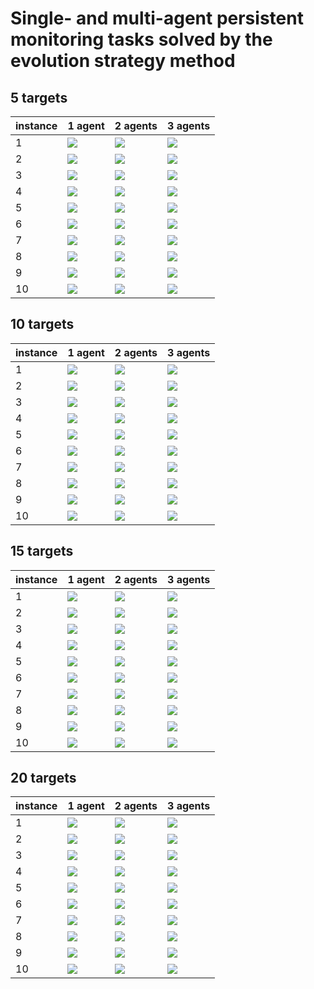 # Single- and multi-agent persistent monitoring tasks solved by the evolution strategy method

## 5 targets

| instance | 1 agent                                                          | 2 agents                                                         | 3 agents                                                         |
| -------- | ---------------------------------------------------------------- | ---------------------------------------------------------------- | ---------------------------------------------------------------- |
| 1        | ![](gif/trajectory_1_warehouse_10_20_10_2_1_n5_exp2_AdaES2.gif)  | ![](gif/trajectory_2_warehouse_10_20_10_2_1_n5_exp2_AdaES2.gif)  | ![](gif/trajectory_3_warehouse_10_20_10_2_1_n5_exp2_AdaES2.gif)  |
| 2        | ![](gif/trajectory_1_warehouse_10_20_10_2_1_n5_exp3_AdaES2.gif)  | ![](gif/trajectory_2_warehouse_10_20_10_2_1_n5_exp3_AdaES2.gif)  | ![](gif/trajectory_3_warehouse_10_20_10_2_1_n5_exp3_AdaES2.gif)  |
| 3        | ![](gif/trajectory_1_warehouse_10_20_10_2_1_n5_exp1_AdaES2.gif)  | ![](gif/trajectory_2_warehouse_10_20_10_2_1_n5_exp1_AdaES2.gif)  | ![](gif/trajectory_3_warehouse_10_20_10_2_1_n5_exp1_AdaES2.gif)  |
| 4        | ![](gif/trajectory_1_warehouse_10_20_10_2_1_n5_exp4_AdaES2.gif)  | ![](gif/trajectory_2_warehouse_10_20_10_2_1_n5_exp4_AdaES2.gif)  | ![](gif/trajectory_3_warehouse_10_20_10_2_1_n5_exp4_AdaES2.gif)  |
| 5        | ![](gif/trajectory_1_warehouse_10_20_10_2_1_n5_exp5_AdaES2.gif)  | ![](gif/trajectory_2_warehouse_10_20_10_2_1_n5_exp5_AdaES2.gif)  | ![](gif/trajectory_3_warehouse_10_20_10_2_1_n5_exp5_AdaES2.gif)  |
| 6        | ![](gif/trajectory_1_warehouse_10_20_10_2_1_n5_exp6_AdaES2.gif)  | ![](gif/trajectory_2_warehouse_10_20_10_2_1_n5_exp6_AdaES2.gif)  | ![](gif/trajectory_3_warehouse_10_20_10_2_1_n5_exp6_AdaES2.gif)  |
| 7        | ![](gif/trajectory_1_warehouse_10_20_10_2_1_n5_exp7_AdaES2.gif)  | ![](gif/trajectory_2_warehouse_10_20_10_2_1_n5_exp7_AdaES2.gif)  | ![](gif/trajectory_3_warehouse_10_20_10_2_1_n5_exp7_AdaES2.gif)  |
| 8        | ![](gif/trajectory_1_warehouse_10_20_10_2_1_n5_exp8_AdaES2.gif)  | ![](gif/trajectory_2_warehouse_10_20_10_2_1_n5_exp8_AdaES2.gif)  | ![](gif/trajectory_3_warehouse_10_20_10_2_1_n5_exp8_AdaES2.gif)  |
| 9        | ![](gif/trajectory_1_warehouse_10_20_10_2_1_n5_exp9_AdaES2.gif)  | ![](gif/trajectory_2_warehouse_10_20_10_2_1_n5_exp9_AdaES2.gif)  | ![](gif/trajectory_3_warehouse_10_20_10_2_1_n5_exp9_AdaES2.gif)  |
| 10       | ![](gif/trajectory_1_warehouse_10_20_10_2_1_n5_exp10_AdaES2.gif) | ![](gif/trajectory_2_warehouse_10_20_10_2_1_n5_exp10_AdaES2.gif) | ![](gif/trajectory_3_warehouse_10_20_10_2_1_n5_exp10_AdaES2.gif) |

## 10 targets

| instance | 1 agent                                                           | 2 agents                                                          | 3 agents                                                          |
| -------- | ----------------------------------------------------------------- | ----------------------------------------------------------------- | ----------------------------------------------------------------- |
| 1        | ![](gif/trajectory_1_warehouse_10_20_10_2_1_n10_exp1_AdaES2.gif)  | ![](gif/trajectory_2_warehouse_10_20_10_2_1_n10_exp1_AdaES2.gif)  | ![](gif/trajectory_3_warehouse_10_20_10_2_1_n10_exp1_AdaES2.gif)  |
| 2        | ![](gif/trajectory_1_warehouse_10_20_10_2_1_n10_exp2_AdaES2.gif)  | ![](gif/trajectory_2_warehouse_10_20_10_2_1_n10_exp2_AdaES2.gif)  | ![](gif/trajectory_3_warehouse_10_20_10_2_1_n10_exp2_AdaES2.gif)  |
| 3        | ![](gif/trajectory_1_warehouse_10_20_10_2_1_n10_exp3_AdaES2.gif)  | ![](gif/trajectory_2_warehouse_10_20_10_2_1_n10_exp3_AdaES2.gif)  | ![](gif/trajectory_3_warehouse_10_20_10_2_1_n10_exp3_AdaES2.gif)  |
| 4        | ![](gif/trajectory_1_warehouse_10_20_10_2_1_n10_exp4_AdaES2.gif)  | ![](gif/trajectory_2_warehouse_10_20_10_2_1_n10_exp4_AdaES2.gif)  | ![](gif/trajectory_3_warehouse_10_20_10_2_1_n10_exp4_AdaES2.gif)  |
| 5        | ![](gif/trajectory_1_warehouse_10_20_10_2_1_n10_exp5_AdaES2.gif)  | ![](gif/trajectory_2_warehouse_10_20_10_2_1_n10_exp5_AdaES2.gif)  | ![](gif/trajectory_3_warehouse_10_20_10_2_1_n10_exp5_AdaES2.gif)  |
| 6        | ![](gif/trajectory_1_warehouse_10_20_10_2_1_n10_exp6_AdaES2.gif)  | ![](gif/trajectory_2_warehouse_10_20_10_2_1_n10_exp6_AdaES2.gif)  | ![](gif/trajectory_3_warehouse_10_20_10_2_1_n10_exp6_AdaES2.gif)  |
| 7        | ![](gif/trajectory_1_warehouse_10_20_10_2_1_n10_exp7_AdaES2.gif)  | ![](gif/trajectory_2_warehouse_10_20_10_2_1_n10_exp7_AdaES2.gif)  | ![](gif/trajectory_3_warehouse_10_20_10_2_1_n10_exp7_AdaES2.gif)  |
| 8        | ![](gif/trajectory_1_warehouse_10_20_10_2_1_n10_exp8_AdaES2.gif)  | ![](gif/trajectory_2_warehouse_10_20_10_2_1_n10_exp8_AdaES2.gif)  | ![](gif/trajectory_3_warehouse_10_20_10_2_1_n10_exp8_AdaES2.gif)  |
| 9        | ![](gif/trajectory_1_warehouse_10_20_10_2_1_n10_exp9_AdaES2.gif)  | ![](gif/trajectory_2_warehouse_10_20_10_2_1_n10_exp9_AdaES2.gif)  | ![](gif/trajectory_3_warehouse_10_20_10_2_1_n10_exp9_AdaES2.gif)  |
| 10       | ![](gif/trajectory_1_warehouse_10_20_10_2_1_n10_exp10_AdaES2.gif) | ![](gif/trajectory_2_warehouse_10_20_10_2_1_n10_exp10_AdaES2.gif) | ![](gif/trajectory_3_warehouse_10_20_10_2_1_n10_exp10_AdaES2.gif) |

## 15 targets

| instance | 1 agent                                                           | 2 agents                                                          | 3 agents                                                          |
| -------- | ----------------------------------------------------------------- | ----------------------------------------------------------------- | ----------------------------------------------------------------- |
| 1        | ![](gif/trajectory_1_warehouse_10_20_10_2_1_n15_exp1_AdaES2.gif)  | ![](gif/trajectory_2_warehouse_10_20_10_2_1_n15_exp1_AdaES2.gif)  | ![](gif/trajectory_3_warehouse_10_20_10_2_1_n15_exp1_AdaES2.gif)  |
| 2        | ![](gif/trajectory_1_warehouse_10_20_10_2_1_n15_exp2_AdaES2.gif)  | ![](gif/trajectory_2_warehouse_10_20_10_2_1_n15_exp2_AdaES2.gif)  | ![](gif/trajectory_3_warehouse_10_20_10_2_1_n15_exp2_AdaES2.gif)  |
| 3        | ![](gif/trajectory_1_warehouse_10_20_10_2_1_n15_exp3_AdaES2.gif)  | ![](gif/trajectory_2_warehouse_10_20_10_2_1_n15_exp3_AdaES2.gif)  | ![](gif/trajectory_3_warehouse_10_20_10_2_1_n15_exp3_AdaES2.gif)  |
| 4        | ![](gif/trajectory_1_warehouse_10_20_10_2_1_n15_exp4_AdaES2.gif)  | ![](gif/trajectory_2_warehouse_10_20_10_2_1_n15_exp4_AdaES2.gif)  | ![](gif/trajectory_3_warehouse_10_20_10_2_1_n15_exp4_AdaES2.gif)  |
| 5        | ![](gif/trajectory_1_warehouse_10_20_10_2_1_n15_exp5_AdaES2.gif)  | ![](gif/trajectory_2_warehouse_10_20_10_2_1_n15_exp5_AdaES2.gif)  | ![](gif/trajectory_3_warehouse_10_20_10_2_1_n15_exp5_AdaES2.gif)  |
| 6        | ![](gif/trajectory_1_warehouse_10_20_10_2_1_n15_exp6_AdaES2.gif)  | ![](gif/trajectory_2_warehouse_10_20_10_2_1_n15_exp6_AdaES2.gif)  | ![](gif/trajectory_3_warehouse_10_20_10_2_1_n15_exp6_AdaES2.gif)  |
| 7        | ![](gif/trajectory_1_warehouse_10_20_10_2_1_n15_exp7_AdaES2.gif)  | ![](gif/trajectory_2_warehouse_10_20_10_2_1_n15_exp7_AdaES2.gif)  | ![](gif/trajectory_3_warehouse_10_20_10_2_1_n15_exp7_AdaES2.gif)  |
| 8        | ![](gif/trajectory_1_warehouse_10_20_10_2_1_n15_exp8_AdaES2.gif)  | ![](gif/trajectory_2_warehouse_10_20_10_2_1_n15_exp8_AdaES2.gif)  | ![](gif/trajectory_3_warehouse_10_20_10_2_1_n15_exp8_AdaES2.gif)  |
| 9        | ![](gif/trajectory_1_warehouse_10_20_10_2_1_n15_exp9_AdaES2.gif)  | ![](gif/trajectory_2_warehouse_10_20_10_2_1_n15_exp9_AdaES2.gif)  | ![](gif/trajectory_3_warehouse_10_20_10_2_1_n15_exp9_AdaES2.gif)  |
| 10       | ![](gif/trajectory_1_warehouse_10_20_10_2_1_n15_exp10_AdaES2.gif) | ![](gif/trajectory_2_warehouse_10_20_10_2_1_n15_exp10_AdaES2.gif) | ![](gif/trajectory_3_warehouse_10_20_10_2_1_n15_exp10_AdaES2.gif) |

## 20 targets

| instance | 1 agent                                                           | 2 agents                                                          | 3 agents                                                          |
| -------- | ----------------------------------------------------------------- | ----------------------------------------------------------------- | ----------------------------------------------------------------- |
| 1        | ![](gif/trajectory_1_warehouse_10_20_10_2_1_n20_exp1_AdaES2.gif)  | ![](gif/trajectory_2_warehouse_10_20_10_2_1_n20_exp1_AdaES2.gif)  | ![](gif/trajectory_3_warehouse_10_20_10_2_1_n20_exp1_AdaES2.gif)  |
| 2        | ![](gif/trajectory_1_warehouse_10_20_10_2_1_n20_exp2_AdaES2.gif)  | ![](gif/trajectory_2_warehouse_10_20_10_2_1_n20_exp2_AdaES2.gif)  | ![](gif/trajectory_3_warehouse_10_20_10_2_1_n20_exp2_AdaES2.gif)  |
| 3        | ![](gif/trajectory_1_warehouse_10_20_10_2_1_n20_exp3_AdaES2.gif)  | ![](gif/trajectory_2_warehouse_10_20_10_2_1_n20_exp3_AdaES2.gif)  | ![](gif/trajectory_3_warehouse_10_20_10_2_1_n20_exp3_AdaES2.gif)  |
| 4        | ![](gif/trajectory_1_warehouse_10_20_10_2_1_n20_exp4_AdaES2.gif)  | ![](gif/trajectory_2_warehouse_10_20_10_2_1_n20_exp4_AdaES2.gif)  | ![](gif/trajectory_3_warehouse_10_20_10_2_1_n20_exp4_AdaES2.gif)  |
| 5        | ![](gif/trajectory_1_warehouse_10_20_10_2_1_n20_exp5_AdaES2.gif)  | ![](gif/trajectory_2_warehouse_10_20_10_2_1_n20_exp5_AdaES2.gif)  | ![](gif/trajectory_3_warehouse_10_20_10_2_1_n20_exp5_AdaES2.gif)  |
| 6        | ![](gif/trajectory_1_warehouse_10_20_10_2_1_n20_exp6_AdaES2.gif)  | ![](gif/trajectory_2_warehouse_10_20_10_2_1_n20_exp6_AdaES2.gif)  | ![](gif/trajectory_3_warehouse_10_20_10_2_1_n20_exp6_AdaES2.gif)  |
| 7        | ![](gif/trajectory_1_warehouse_10_20_10_2_1_n20_exp7_AdaES2.gif)  | ![](gif/trajectory_2_warehouse_10_20_10_2_1_n20_exp7_AdaES2.gif)  | ![](gif/trajectory_3_warehouse_10_20_10_2_1_n20_exp7_AdaES2.gif)  |
| 8        | ![](gif/trajectory_1_warehouse_10_20_10_2_1_n20_exp8_AdaES2.gif)  | ![](gif/trajectory_2_warehouse_10_20_10_2_1_n20_exp8_AdaES2.gif)  | ![](gif/trajectory_3_warehouse_10_20_10_2_1_n20_exp8_AdaES2.gif)  |
| 9        | ![](gif/trajectory_1_warehouse_10_20_10_2_1_n20_exp9_AdaES2.gif)  | ![](gif/trajectory_2_warehouse_10_20_10_2_1_n20_exp9_AdaES2.gif)  | ![](gif/trajectory_3_warehouse_10_20_10_2_1_n20_exp9_AdaES2.gif)  |
| 10       | ![](gif/trajectory_1_warehouse_10_20_10_2_1_n20_exp10_AdaES2.gif) | ![](gif/trajectory_2_warehouse_10_20_10_2_1_n20_exp10_AdaES2.gif) | ![](gif/trajectory_3_warehouse_10_20_10_2_1_n20_exp10_AdaES2.gif) |
